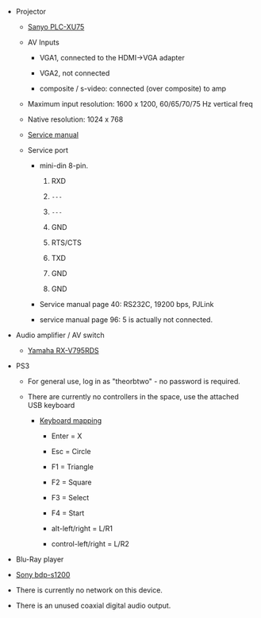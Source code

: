 - Projector

  - [Sanyo PLC-XU75](http://www.rotaryinlondon.org/docs/projector_manual_pcl-xu75.pdf)

  - AV Inputs

    - VGA1, connected to the HDMI->VGA adapter

    - VGA2, not connected

    - composite / s-video: connected (over composite) to amp

  - Maximum input resolution: 1600 x 1200, 60/65/70/75 Hz vertical freq

  - Native resolution: 1024 x 768

  - [Service manual](http://cncms.com.au/SANYO-SMs/Commercial-Industrial/Projectors/LCD%20Projectors/plc-xu78/plc-xu78_sm.pdf)

  - Service port

    - mini-din 8-pin.

      1. RXD

      2. `---`

      3. `---`

      4. GND

      5. RTS/CTS

      6. TXD

      7. GND

      8. GND

    - Service manual page 40: RS232C, 19200 bps, PJLink

    - service manual page 96: 5 is actually not connected.

- Audio amplifier / AV switch

  - [Yamaha RX-V795RDS](https://www.manualslib.com/manual/197300/Yamaha-Rx-V795rds.html)

- PS3

  - For general use, log in as "theorbtwo" - no password is required.

  - There are currently no controllers in the space, use the attached USB keyboard

    - [Keyboard mapping](https://www.avforums.com/threads/ps3-keyboard-key-mapping.744398/#post-6925826)

      - Enter = X

      - Esc = Circle

      - F1 = Triangle

      - F2 = Square

      - F3 = Select

      - F4 = Start

      - alt-left/right = L/R1

      - control-left/right = L/R2

- Blu-Ray player

 - [Sony bdp-s1200](https://www.sony.co.uk/electronics/support/res/manuals/4476/44762039M.pdf)

 - There is currently no network on this device.

 - There is an unused coaxial digital audio output.